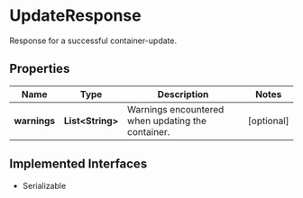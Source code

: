 

# UpdateResponse

Response for a successful container-update.

## Properties

| Name | Type | Description | Notes |
|------------ | ------------- | ------------- | -------------|
|**warnings** | **List&lt;String&gt;** | Warnings encountered when updating the container. |  [optional] |


## Implemented Interfaces

* Serializable


